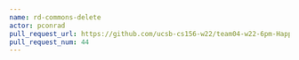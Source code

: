 ```yaml
---
name: rd-commons-delete
actor: pconrad
pull_request_url: https://github.com/ucsb-cs156-w22/team04-w22-6pm-HappyCows/pull/44
pull_request_num: 44
---
```

